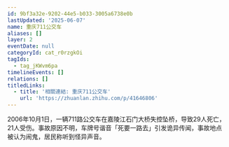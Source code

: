 ```yaml
---
id: 9bf3a32e-9202-44e5-b033-3005a6738e0b
lastUpdated: '2025-06-07'
name: 重庆711公交车
aliases: []
layer: 2
eventDate: null
categoryId: cat_r0rzgkOi
tagIds:
  - tag_jKWvm6pa
timelineEvents: []
relations: []
titledLinks:
  - title: '相關連結: 重庆711公交车'
    url: 'https://zhuanlan.zhihu.com/p/41646806'
---
```

2006年10月1日，一辆711路公交车在嘉陵江石门大桥失控坠桥，导致29人死亡，21人受伤。事故原因不明，车牌号谐音「死要一路去」引发诡异传闻，事故地点被认为闹鬼，居民称听到怪异声音。
